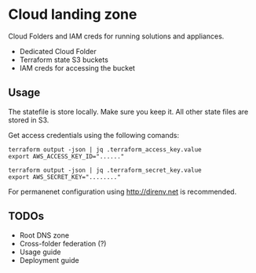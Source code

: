# Cloud landing zone

Cloud Folders and IAM creds for running solutions and appliances.

- Dedicated Cloud Folder
- Terraform state S3 buckets
- IAM creds for accessing the bucket

## Usage
The statefile is store locally. Make sure you keep it.
All other state files are stored in S3.

Get access credentials using the following comands:
```commandline
terraform output -json | jq .terraform_access_key.value
export AWS_ACCESS_KEY_ID="......"

terraform output -json | jq .terraform_secret_key.value
export AWS_SECRET_KEY="........"
```
For permanenet configuration using http://direnv.net is recommended.

## TODOs
 - Root DNS zone
 - Cross-folder federation (?)
 - Usage guide
 - Deployment guide

